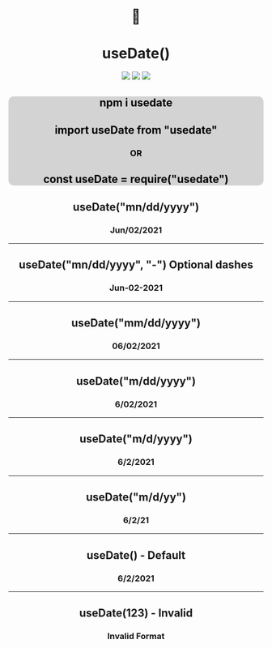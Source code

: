 <div align=center>
<h1 align=center> 📅</h1>
<h1 align=center> useDate()</h1>
<img src='https://img.shields.io/npm/v/usedate.svg?style=flat'>
<img src='https://img.shields.io/npm/dt/usedate.svg?style=flat'>
<img src='https://img.shields.io/npm/l/usedate.svg?style=flat'>
</div>
<div style="background: lightgrey; border-radius:10px">
<h2 style="color:black" align=center> npm i usedate </h2>
<h2 style="color:black" align=center> import useDate from "usedate" </h2>
<h3 style="color:black" align=center>OR</h3>
<h2 style="color:black" align=center> const useDate = require("usedate") </h2>
</div>

<h2 align=center> useDate("mn/dd/yyyy")</h2>
<h3 align=center> Jun/02/2021</h3>
<hr>

<h2 align=center> useDate("mn/dd/yyyy", "-") Optional dashes</h2>
<h3 align=center> Jun-02-2021 </h3>

<hr>

<h2 align=center> useDate("mm/dd/yyyy")</h2>
<h3 align=center> 06/02/2021 </h3>
<hr>

<h2 align=center>useDate("m/dd/yyyy")</h2>
<h3 align=center> 6/02/2021</h3>
<hr>

<h2 align=center> useDate("m/d/yyyy") </h2>
<h3 align=center>6/2/2021</h3>
<hr>

<h2 align=center> useDate("m/d/yy")</h2>
<h3 align=center> 6/2/21</h3>
<hr>

<h2 align=center>useDate() - Default
<h3 align=center> 6/2/2021</h3>
<hr>

<h2 align=center> useDate(123) - Invalid</h2>
<h3 align=center>Invalid Format</h3>